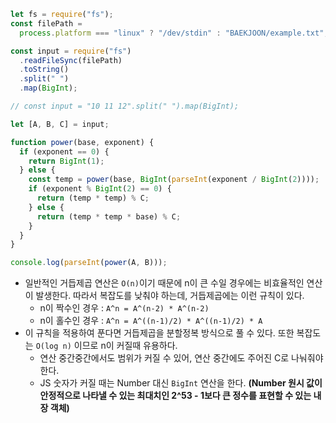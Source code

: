 ```js
let fs = require("fs");
const filePath =
  process.platform === "linux" ? "/dev/stdin" : "BAEKJOON/example.txt";

const input = require("fs")
  .readFileSync(filePath)
  .toString()
  .split(" ")
  .map(BigInt);

// const input = "10 11 12".split(" ").map(BigInt);

let [A, B, C] = input;

function power(base, exponent) {
  if (exponent == 0) {
    return BigInt(1);
  } else {
    const temp = power(base, BigInt(parseInt(exponent / BigInt(2))));
    if (exponent % BigInt(2) == 0) {
      return (temp * temp) % C;
    } else {
      return (temp * temp * base) % C;
    }
  }
}

console.log(parseInt(power(A, B)));
```

- 일반적인 거듭제곱 연산은 `O(n)`이기 때문에 n이 큰 수일 경우에는 비효율적인 연산이 발생한다. 따라서 복잡도를 낮춰야 하는데, 거듭제곱에는 이런 규칙이 있다.
  - n이 짝수인 경우 : `A^n = A^(n-2) * A^(n-2)`
  - n이 홀수인 경우 : `A^n = A^((n-1)/2) * A^((n-1)/2) * A`
- 이 규칙을 적용하여 푼다면 거듭제곱을 분할정복 방식으로 풀 수 있다. 또한 복잡도는 `O(log n)` 이므로 n이 커질때 유용하다.
  - 연산 중간중간에서도 범위가 커질 수 있어, 연산 중간에도 주어진 C로 나눠줘야 한다.
  - JS 숫자가 커질 때는 Number 대신 `BigInt` 연산을 한다. **(Number 원시 값이 안정적으로 나타낼 수 있는 최대치인 2^53 - 1보다 큰 정수를 표현할 수 있는 내장 객체)**
